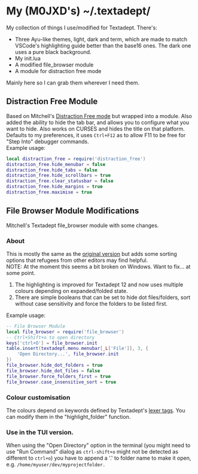 # My (M0JXD's) ~/.textadept/

My collection of things I use/modified for Textadept. There's:
- Three Ayu-like themes, light, dark and term, which are made to match VSCode's highlighting guide better than the base16 ones. The dark one uses a pure black background.
- My init.lua
- A modified file_browser module
- A module for distraction free mode

Mainly here so I can grab them wherever I need them.

## Distraction Free Module

Based on Mitchell's [Distraction Free mode](https://github.com/orbitalquark/textadept/wiki/DistractionFreeMode) but wrapped into a module. 
Also added the ability to hide the tab bar, and allows you to configure what you want to hide. Also works on CURSES and hides the title on that platform.
Defaults to my preferences, it uses `Ctrl+F12` as to allow F11 to be free for "Step Into" debugger commands. </br>
Example usage:

```lua
local distraction_free = require('distraction_free')
distraction_free.hide_menubar = false
distraction_free.hide_tabs = false
distraction_free.hide_scrollbars = true
distraction_free.clear_statusbar = false
distraction_free.hide_margins = true
distraction_free.maximise = true
```

## File Browser Module Modifications
Mitchell's Textadept file_browser module with some changes.

### About

This is mostly the same as the [original version](https://github.com/orbitalquark/textadept/wiki/ta-filebrowser) but adds some sorting options that refugees from other editors may find helpful. <br>
NOTE: At the moment this seems a bit broken on Windows. Want to fix... at some point.

1) The highlighting is improved for Textadept 12 and now uses multiple colours depending on expanded/folded state.
2) There are simple booleans that can be set to hide dot files/folders, sort without case sensitivity and force the folders to be listed first.

Example usage:

```lua
-- File Browser Module
local file_browser = require('file_browser')
-- Ctrl+Shift+o to open directory
keys['ctrl+O'] = file_browser.init
table.insert(textadept.menu.menubar[_L['File']], 3, {
    'Open Directory...', file_browser.init
})
file_browser.hide_dot_folders = true
file_browser.hide_dot_files = false
file_browser.force_folders_first = true
file_browser.case_insensitive_sort = true
```

### Colour customisation

The colours depend on keywords defined by Textadept's [lexer tags](https://orbitalquark.github.io/textadept/api.html#lexer).
You can modify them in the "highlight_folder" function.

### Use in the TUI version.

When using the "Open Directory" option in the terminal (you might need to use "Run Command" dialog as `ctrl-shift+o` might not be detected as different to `ctrl+o`) you have to append a '.' to folder name to make it open, e.g.
`/home/myuser/dev/myprojectfolder.`
